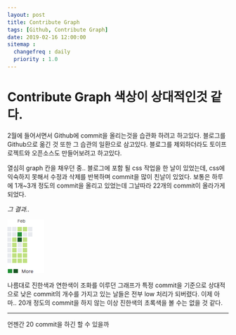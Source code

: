 ```yaml
---
layout: post
title: Contribute Graph
tags: [Github, Contribute Graph]
date: 2019-02-16 12:00:00
sitemap :
  changefreq : daily
  priority : 1.0
---
```


# Contribute Graph 색상이 상대적인것 같다.
2월에 들어서면서 Github에 commit을 올리는것을 습관화 하려고 하고있다. 블로그를 Github으로 옮긴 것 또한 그 습관의 일환으로 삼고있다. 블로그를 제외하더라도 토이프로젝트와 오픈소스도 만들어보려고 하고있다.

열심히 graph 칸을 채우던 중.. 블로그에 포함 될 css 작업을 한 날이 있었는데, css에 익숙하지 못해서 수정과 삭제를 반복하며 commit을 많이 친날이 있었다. 보통은 하루에 1개~3개 정도의 commit을 올리고 있었는데 그날따라 22개의 commit이 올라가게 되었다.

*그 결과..*

![KakaoTalk_20190218_194205279](/assets/2019-02-16-github-graph-oh-my-god-1.png)

나름대로 진한색과 연한색이 조화를 이루던 그래프가 특정 commit을 기준으로 상대적으로 낮은 commit의 개수를 가지고 있는 날들은 전부 low 처리가 되버렸다. 이제 아마.. 20개 정도의 commit을 하지 않는 이상 진한색의 초록색을 볼 수는 없을 것 같다.

---

언젠간 20 commit을 하긴 할 수 있을까
